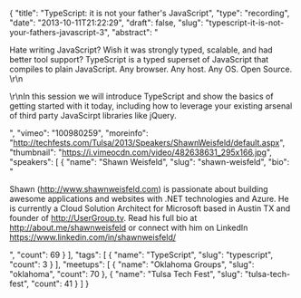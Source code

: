 {
  "title": "TypeScript: it is not your father's JavaScript",
  "type": "recording",
  "date": "2013-10-11T21:22:29",
  "draft": false,
  "slug": "typescript-it-is-not-your-fathers-javascript-3",
  "abstract": "<p>Hate writing JavaScript? Wish it was strongly typed, scalable, and had better tool support? TypeScript is a typed superset of JavaScript that compiles to plain JavaScript. Any browser. Any host. Any OS. Open Source. \r\n</p><p>\r\nIn this session we will introduce TypeScript and show the basics of getting started with it today, including how to leverage your existing arsenal of third party JavaScirpt libraries like jQuery.</p>",
  "vimeo": "100980259",
  "moreinfo": "http://techfests.com/Tulsa/2013/Speakers/ShawnWeisfeld/default.aspx",
  "thumbnail": "https://i.vimeocdn.com/video/482638631_295x166.jpg",
  "speakers": [
    {
      "name": "Shawn Weisfeld",
      "slug": "shawn-weisfeld",
      "bio": "<p>Shawn (http://www.shawnweisfeld.com) is passionate about building awesome applications and websites with .NET technologies and Azure. He is currently a Cloud Solution Architect for Microsoft based in Austin TX and founder of http://UserGroup.tv. Read his full bio at http://about.me/shawnweisfeld or connect with him on LinkedIn https://www.linkedin.com/in/shawnweisfeld/</p>",
      "count": 69
    }
  ],
  "tags": [
    {
      "name": "TypeScript",
      "slug": "typescript",
      "count": 3
    }
  ],
  "meetups": [
    {
      "name": "Oklahoma Groups",
      "slug": "oklahoma",
      "count": 70
    },
    {
      "name": "Tulsa Tech Fest",
      "slug": "tulsa-tech-fest",
      "count": 41
    }
  ]
}